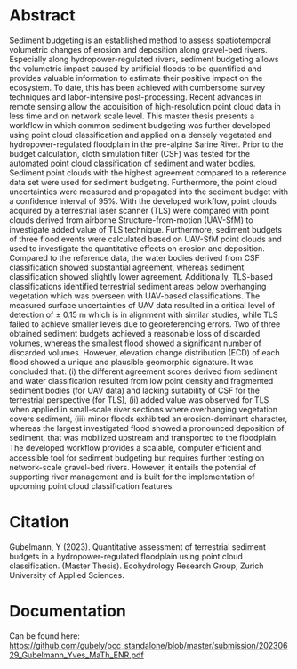 # Abstract
Sediment budgeting is an established method to assess spatiotemporal volumetric changes of erosion and deposition along gravel-bed rivers. Especially along hydropower-regulated rivers, sediment budgeting allows the volumetric impact caused by artificial floods to be quantified and provides valuable information to estimate their positive impact on the ecosystem. To date, this has been achieved with cumbersome survey techniques and labor-intensive post-processing. Recent advances in remote sensing allow the acquisition of high-resolution point cloud data in less time and on network scale level. This master thesis presents a workflow in which common sediment budgeting was further developed using point cloud classification and applied on a densely vegetated and hydropower-regulated floodplain in the pre-alpine Sarine River. Prior to the budget calculation, cloth simulation filter (CSF) was tested for the automated point cloud classification of sediment and water bodies. Sediment point clouds with the highest agreement compared to a reference data set were used for sediment budgeting. Furthermore, the point cloud uncertainties were measured and propagated into the sediment budget with a confidence interval of 95%. With the developed workflow, point clouds acquired by a terrestrial laser scanner (TLS) were compared with point clouds derived from airborne Structure-from-motion (UAV-SfM) to investigate added value of TLS technique. Furthermore, sediment budgets of three flood events were calculated based on UAV-SfM point clouds and used to investigate the quantitative effects on erosion and deposition. Compared to the reference data, the water bodies derived from CSF classification showed substantial agreement, whereas sediment classification showed slightly lower agreement. Additionally, TLS-based classifications identified terrestrial sediment areas below overhanging vegetation which was overseen with UAV-based classifications. The measured surface uncertainties of UAV data resulted in a critical level of detection of ± 0.15 m which is in alignment with similar studies, while TLS failed to achieve smaller levels due to georeferencing errors. Two of three obtained sediment budgets achieved a reasonable loss of discarded volumes, whereas the smallest flood showed a significant number of discarded volumes. However, elevation change distribution (ECD) of each flood showed a unique and plausible geomorphic signature. It was concluded that: (i) the different agreement scores derived from sediment and water classification resulted from low point density and fragmented sediment bodies (for UAV data) and lacking suitability of CSF for the terrestrial perspective (for TLS), (ii) added value was observed for TLS when applied in small-scale river sections where overhanging vegetation covers sediment, (iii) minor floods exhibited an erosion-dominant character, whereas the largest investigated flood showed a pronounced deposition of sediment, that was mobilized upstream and transported to the floodplain. The developed workflow provides a scalable, computer eﬀicient and accessible tool for sediment budgeting but requires further testing on network-scale gravel-bed rivers. However, it entails the potential of supporting river management and is built for the implementation of upcoming point cloud classification features.

# Citation
Gubelmann, Y (2023). Quantitative assessment of terrestrial sediment budgets in a hydropower-regulated floodplain using point cloud classification. (Master Thesis). Ecohydrology Research Group, Zurich University of Applied Sciences.

# Documentation
Can be found here: https://github.com/gubely/pcc_standalone/blob/master/submission/20230629_Gubelmann_Yves_MaTh_ENR.pdf